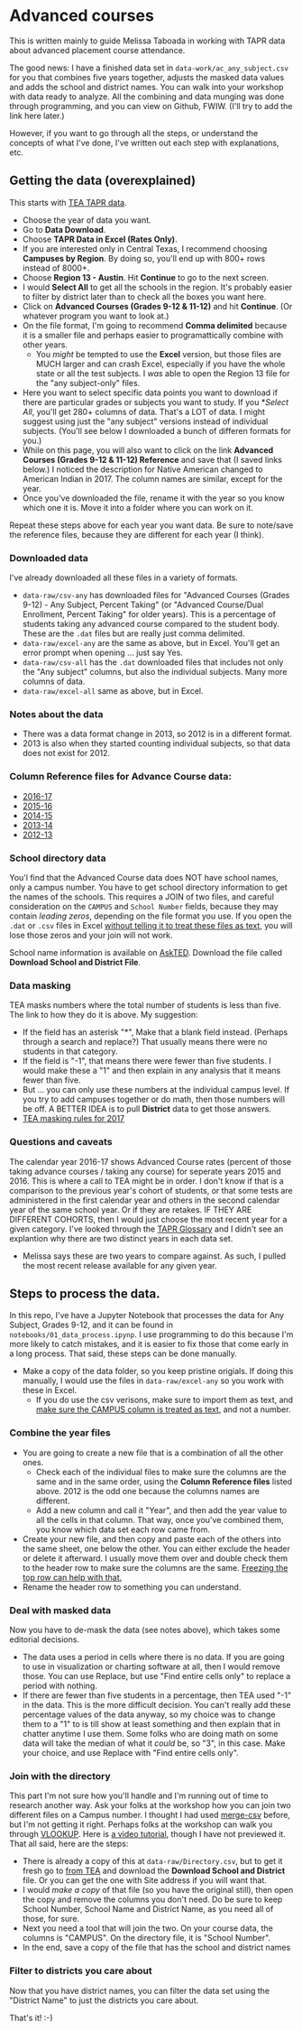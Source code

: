 Advanced courses
================

This is written mainly to guide Melissa Taboada in working with TAPR data about advanced placement course attendance.

The good news: I have a finished data set in `data-work/ac_any_subject.csv` for you that combines five years together, adjusts the masked data values and adds the school and district names. You can walk into your workshop with data ready to analyze. All the combining and data munging was done through programming, and you can view on Github, FWIW. (I'll try to add the link here later.)

However, if you want to go through all the steps, or understand the concepts of what I've done, I've written out each step with explanations, etc.

## Getting the data (overexplained)
This starts with [TEA TAPR data](https://tea.texas.gov/perfreport/tapr/index.html).

- Choose the year of data you want.
- Go to **Data Download**.
- Choose **TAPR Data in Excel (Rates Only)**.
- If you are interested only in Central Texas, I recommend choosing **Campuses by Region**. By doing so, you'll end up with 800+ rows instead of 8000+.
- Choose **Region 13 - Austin**. Hit **Continue** to go to the next screen.
- I would **Select All** to get all the schools in the region. It's probably easier to filter by district later than to check all the boxes you want here.
- Click on **Advanced Courses (Grades 9-12 & 11-12)** and hit **Continue**. (Or whatever program you want to look at.)
- On the file format, I'm going to recommend **Comma delimited** because it is a smaller file and perhaps easier to programattically combine with other years.
    - You _might_ be tempted to use the **Excel** version, but those files are MUCH larger and can crash Excel, especially if you have the whole state or all the test subjects. I _was_ able to open the Region 13 file for the "any subject-only" files.
- Here you want to select specific data points you want to download if there are particular grades or subjects you want to study. If you **Select All*, you'll get 280+ columns of data. That's a LOT of data. I might suggest using just the "any subject" versions instead of individual subjects. (You'll see below I downloaded a bunch of differen formats for you.)
- While on this page, you will also want to click on the link **Advanced Courses (Grades 9-12 & 11-12) Reference** and save that (I saved links below.) I noticed the description for Native American changed to American Indian in 2017. The column names are similar, except for the year.
- Once you've downloaded the file, rename it with the year so you know which one it is. Move it into a folder where you can work on it.

Repeat these steps above for each year you want data. Be sure to note/save the reference files, because they are different for each year (I think).

### Downloaded data
I've already downloaded all these files in a variety of formats.
- `data-raw/csv-any` has downloaded files for "Advanced Courses (Grades 9-12) - Any Subject, Percent Taking" (or "Advanced Course/Dual Enrollment, Percent Taking" for older years). This is a percentage of students taking any advanced course compared to the student body. These are the `.dat` files but are really just comma delimited.
- `data-raw/excel-any` are the same as above, but in Excel. You'll get an error prompt when opening ... just say Yes.
- `data-raw/csv-all` has the `.dat` downloaded files that includes not only the "Any subject" columns, but also the individual subjects. Many more columns of data.
- `data-raw/excel-all` same as above, but in Excel.

### Notes about the data
- There was a data format change in 2013, so 2012 is in a different format.
- 2013 is also when they started counting individual subjects, so that data does not exist for 2012.

### Column Reference files for Advance Course data:
- [2016-17](https://rptsvr1.tea.texas.gov/perfreport/tapr/2017/xplore/cadv.html)
- [2015-16](https://rptsvr1.tea.texas.gov/perfreport/tapr/2016/xplore/cadv.html)
- [2014-15](https://rptsvr1.tea.texas.gov/perfreport/tapr/2015/xplore/cadv.html)
- [2013-14](https://rptsvr1.tea.texas.gov/perfreport/tapr/2014/xplore/cothr.html)
- [2012-13](https://rptsvr1.tea.texas.gov/perfreport/tapr/2013/xplore/cothr.html)

### School directory data
You'l find that the Advanced Course data does NOT have school names, only a campus number. You have to get school directory information to get the names of the schools. This requires a JOIN of two files, and careful consideration on the `CAMPUS` and `School Number` fields, because they may contain _leading zeros_, depending on the file format you use. If you open the `.dat` or `.csv` files in Excel [without telling it to treat these files as text](https://rptsvr1.tea.texas.gov/perfreport/tapr/2017/xplore/taprhelp.html), you will lose those zeros and your join will not work.

School name information is available on [AskTED](http://tea4avholly.tea.state.tx.us/tea.askted.web/Forms/Home.aspx). Download the file called 	**Download School and District File**.

### Data masking
TEA masks numbers where the total number of students is less than five. The link to how they do it is above. My suggestion:
- If the field has an asterisk "*", Make that a blank field instead. (Perhaps through a search and replace?) That usually means there were no students in that category.
- If the field is "-1", that means there were fewer than five students. I would make these a "1" and then explain in any analysis that it means fewer than five.
- But ... you can only use these numbers at the individual campus level. If you try to add campuses together or do math, then those numbers will be off. A BETTER IDEA is to pull **District** data to get those answers.
- [TEA masking rules for 2017](https://rptsvr1.tea.texas.gov/perfreport/tapr/2017/masking.html)

### Questions and caveats
The calendar year 2016-17 shows Advanced Course rates (percent of those taking advance courses / taking any course) for seperate years 2015 and 2016. This is where a call to TEA might be in order. I don't know if that is a comparison to the previous year's cohort of students, or that some tests are administered in the first calendar year and others in the second calendar year of the same school year. Or if they are retakes. IF THEY ARE DIFFERENT COHORTS, then I would just choose the most recent year for a given category. I've looked through the [TAPR Glossary](https://tea.texas.gov/WorkArea/linkit.aspx?LinkIdentifier=id&ItemID=51539617810&libID=51539617810) and I didn't see an explantion why there are two distinct years in each data set.
- Melissa says these are two years to compare against. As such, I pulled the most recent release available for any given year.

## Steps to process the data.
In this repo, I've have a Jupyter Notebook that processes the data for Any Subject, Grades 9-12, and it can be found in `notebooks/01_data_process.ipynp`. I use programming to do this because I'm more likely to catch mistakes, and it is easier to fix those that come early in a long process. That said, these steps can be done manually.

- Make a copy of the data folder, so you keep pristine origials. If doing this manually, I would use the files in `data-raw/excel-any` so you work with these in Excel.
    - If you do use the csv verisons, make sure to import them as text, and [make sure the CAMPUS column is treated as text](https://support.office.com/en-us/article/text-import-wizard-c5b02af6-fda1-4440-899f-f78bafe41857), and not a number.

### Combine the year files
- You are going to create a new file that is a combination of all the other ones.
    - Check each of the individual files to make sure the columns are the same and in the same order, using the **Column Reference files** listed above. 2012 is the odd one because the columns names are different.
    - Add a new column and call it "Year", and then add the year value to all the cells in that column. That way, once you've combined them, you know which data set each row came from.
- Create your new file, and then copy and paste each of the others into the same sheet, one below the other. You can either exclude the header or delete it afterward. I usually move them over and double check them to the header row to make sure the columns are the same. [Freezing the top row can help with that.](https://support.office.com/en-us/article/freeze-panes-to-lock-rows-and-columns-dab2ffc9-020d-4026-8121-67dd25f2508f)
- Rename the header row to something you can understand.

### Deal with masked data
Now you have to de-mask the data (see notes above), which takes some editorial decisions.
- The data uses a period in cells where there is no data. If you are going to use in visualization or charting software at all, then I would remove those. You can use Replace, but use "Find entire cells only" to replace a period with nothing.
- If there are fewer than five students in a percentage, then TEA used "-1" in the data. This is the more difficult decision. You can't really add these percentage values of the data anyway, so my choice was to change them to a "1" to is till show at least something and then explain that in chatter anytime I use them. Some folks who are doing math on some data will take the median of what it _could_ be, so "3", in this case. Make your choice, and use Replace with "Find entire cells only".

### Join with the directory
This part I'm not sure how you'll handle and I'm running out of time to research another way. Ask your folks at the workshop how you can join two different files on a Campus number. I thought I had used [merge-csv](http://merge-csv.com/) before, but I'm not getting it right. Perhaps folks at the workshop can walk you through [VLOOKUP](https://support.office.com/en-us/article/vlookup-function-0bbc8083-26fe-4963-8ab8-93a18ad188a1). Here is [a video tutorial](https://support.office.com/en-us/article/video-vlookup-when-and-how-to-use-it-9a86157a-5542-4148-a536-724823014785), though I have not previewed it. That all said, here are the steps:
- There is already a copy of this at `data-raw/Directory.csv`, but to get it fresh go to [from TEA](http://tea4avholly.tea.state.tx.us/tea.askted.web/Forms/Home.aspx) and download the **Download School and District** file. Or you can get the one with Site address if you will want that.
- I would _make a copy_ of that file (so you have the original still), then open the copy and remove the columns you don't need. Do be sure to keep School Number, School Name and District Name, as you need all of those, for sure.
- Next you need a tool that will join the two. On your course data, the columns is "CAMPUS". On the directory file, it is "School Number". 
- In the end, save a copy of the file that has the school and district names

### Filter to districts you care about
Now that you have district names, you can filter the data set using the "District Name" to just the districts you care about.

That's it! :-)